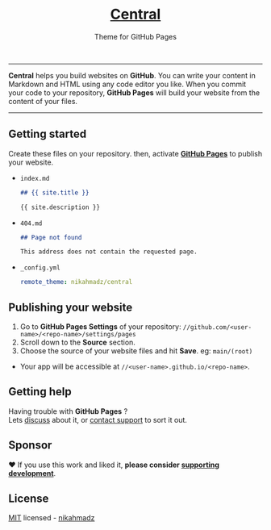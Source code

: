 &nbsp;

<h1 align="center"><a href="https://nikahmadz.github.io/central">Central</a></h1>
<p align="center">Theme for GitHub Pages</p>

&nbsp;

***

**Central** helps you build websites on **GitHub**.
You can write your content in Markdown and HTML using any code editor you like.
When you commit your code to your repository, **GitHub Pages** will build your website from the content of your files.

***

## Getting started

Create these files on your repository.
then, activate **[GitHub Pages][github-pages]** to publish your website.

[github-pages]: https://docs.github.com/en/pages "GitHub Pages Documentation"

- `index.md`
  ```markdown
  ## {{ site.title }}

  {{ site.description }}
  ```

- `404.md`
  ```markdown
  ## Page not found

  This address does not contain the requested page.
  ```

- `_config.yml`
  ```yml
  remote_theme: nikahmadz/central
  ```

## Publishing your website

1. Go to **GitHub Pages Settings** of your repository:
    `//github.com/<user-name>/<repo-name>/settings/pages`
2. Scroll down to the **Source** section.
3. Choose the source of your website files and hit **Save**.  eg: `main/(root)`

- Your app will be accessible at `//<user-name>.github.io/<repo-name>`.


## Getting help

Having trouble with **GitHub Pages** ?  
Lets [discuss][] about it,
or [contact support](https://support.github.com/contact) to sort it out.

[discuss]: https://github.com/nikahmadz/central/discussions "Lets discuss about this project"


## Sponsor

❤️ If you use this work and liked it, **please consider [supporting development][pay]**.

[pay]: https://nikahmadz.github.io/#!pay "See payment options"

## License

[MIT][] licensed - [nikahmadz][]

[MIT]: https://github.com/nikahmadz/central/blob/main/LICENSE "View license"
[nikahmadz]: https://nikahmadz.github.io "Visit my website"
